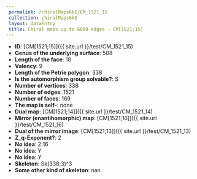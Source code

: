 ```yaml
--- 
 permalink: /chiralMaps6kE/CM_1521_15 
 collection: chiralMaps6kE
 layout: dataEntry
 title: Chiral maps up to 6000 edges - CM[1521;15]
---
```


- **ID**: [CM[1521;15]]({{ site.url }}/test/CM_1521_15)
- **Genus of the underlying surface**: 508
- **Length of the face**: 18
- **Valency**: 9
- **Length of the Petrie polygon**: 338
- **Is the automorphism group solvable?**: S
- **Number of vertices**: 338
- **Number of edges**: 1521
- **Number of faces**: 169
- **The map is self-**: none
- **Dual map**: [CM[1521;14]]({{ site.url }}/test/CM_1521_14)
- **Mirror (enantihomorphic) map**: [CM[1521;16]]({{ site.url }}/test/CM_1521_16)
- **Dual of the mirror image**: [CM[1521;13]]({{ site.url }}/test/CM_1521_13)
- **Z_q-Exponent?**: 2
- **No idea**:  2:16
- **No idea**: Y
- **No idea**: Y
- **Skeleton**: Sk(338;3)^3
- **Some other kind of skeleton**: nan
